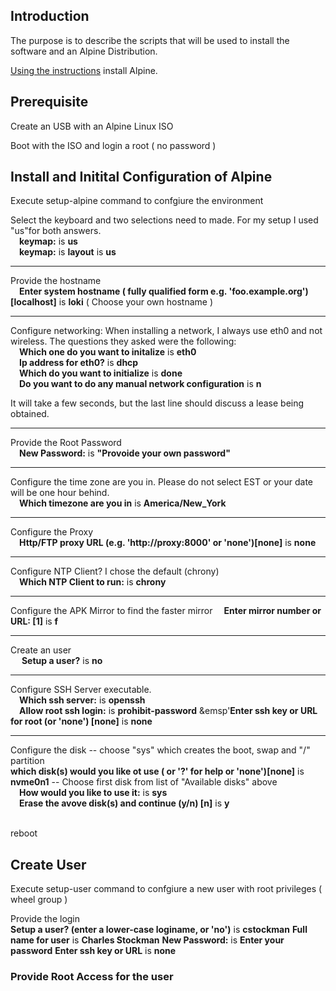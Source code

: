 ## Introduction
The purpose is to describe the scripts that will be used to install the software and an Alpine Distribution.

[Using the instructions](https://wiki.alpinelinux.org/wiki/Installation) install Alpine. 

## Prerequisite

Create an USB with an Alpine Linux ISO

Boot with the ISO and login a root ( no password )

## Install and Initital Configuration of Alpine

Execute setup-alpine command to confgiure the environment

Select the keyboard and two selections need to made.  For my setup I used "us"for both answers.<br> 
  &emsp;**keymap:** is **us**<br>
  &emsp;**keymap:** is **layout** is **us**
<hr>

Provide the hostname<br>
&emsp;**Enter system hostname ( fully qualified form e.g. 'foo.example.org')[localhost]** is **loki** ( Choose your own hostname )
<hr>

Configure networking: When installing a network, I always use eth0 and not wireless.  The questions they asked were the following:<br>
&emsp;**Which one do you want to initalize** is **eth0**<br>
&emsp;**Ip address for eth0?** is **dhcp**<br>
&emsp;**Which do you want to initialize** is **done**<br>
&emsp;**Do you want to do any manual network configuration** is **n**

It will take a few seconds, but the last line should discuss a lease being obtained.
<hr>

Provide the Root Password<br>
&emsp;**New Password:** is **&quot;Provoide your own password&quot;**
<hr>

Configure the time zone are you in.  Please do not select EST or your date will be one hour behind.<br>
&emsp;**Which timezone are you in** is **America/New_York**
<hr>

Configure the Proxy<br>
&emsp;**Http/FTP proxy URL (e.g. 'http://proxy:8000' or 'none')[none]** is **none**
<hr>

Configure NTP Client?  I chose the default (chrony)<br>
&emsp;**Which NTP Client to run:** is **chrony**
<hr>

Configure the APK Mirror to find the faster mirror
&emsp;**Enter mirror number or URL: [1]** is **f**
<hr>

Create an user<br>
&emsp; **Setup a user?** is **no**
<hr>

Configure SSH Server executable.<br>
&emsp;**Which ssh server:** is **openssh**<br>
&emsp;**Allow root ssh login:** is **prohibit-password**
&emsp'**Enter ssh key or URL for root (or 'none') [none]** is **none**
<hr>

Configure the disk -- choose "sys" which creates the boot, swap and "/" partition<br>
**which disk(s) would you like ot use ( or '?' for help or 'none')[none]** is **nvme0n1** -- Choose first disk from list of "Available disks" above<br>
&emsp;**How would you like to use it:** is **sys**<br>
&emsp;**Erase the avove disk(s) and continue (y/n) [n]** is **y**<br>
<br>

reboot

## Create User

Execute setup-user command to confgiure a new user with root privileges ( wheel group )

Provide the login<br>
**Setup a user? (enter a lower-case loginame, or 'no')** is **cstockman**
**Full name for user** is **Charles Stockman**
**New Password:** is **Enter your password**
**Enter ssh key or URL** is **none**

### Provide Root Access for the user



